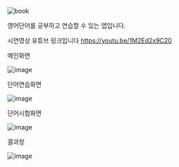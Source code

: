 ![book](https://github.com/hseunggi/AndroidEnglishnote/assets/162086543/4627f069-74ff-432a-9ba0-5927db51439b)

영어단어를 공부하고 연습할 수 있는 앱입니다. 

시연영상 유튜브 링크입니다
https://youtu.be/1M2Ed2x9C20



메인화면

![image](https://github.com/hseunggi/AndroidEnglishnote/assets/162086543/6691bdce-a7ff-41a6-aa61-3e4f38e52bb8)

단어연습화면

![image](https://github.com/hseunggi/AndroidEnglishnote/assets/162086543/c423b1ff-8b52-4903-bf5f-2b11a82e1160)

단어시험화면

![image](https://github.com/hseunggi/AndroidEnglishnote/assets/162086543/b28a9a35-b2a5-4df7-8eac-3398a2da3444)


결과창 

![image](https://github.com/hseunggi/AndroidEnglishnote/assets/162086543/371310dd-2ed0-4f02-884d-fd3aba1ae4f1)

